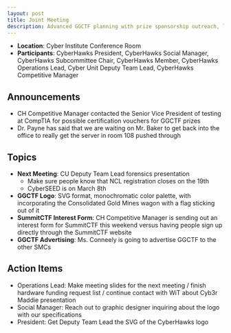 ```yaml
---
layout: post
title: Joint Meeting
description: Advanced GGCTF planning with prize sponsorship outreach, logo design, and advertising efforts, while coordinating upcoming events and presentations
---
```


* **Location**: Cyber Institute Conference Room
* **Participants**: CyberHawks President, CyberHawks Social Manager, CyberHawks Subcommittee Chair, CyberHawks Member, CyberHawks Operations Lead, Cyber Unit Deputy Team Lead, CyberHawks Competitive Manager

## Announcements
* CH Competitive Manager contacted the Senior Vice President of testing at CompTIA for possible certification vouchers for GGCTF prizes
* Dr. Payne has said that we are waiting on Mr. Baker to get back into the office to really get the server in room 108 pushed through

## Topics
- **Next Meeting**: CU Deputy Team Lead forensics presentation
	- Make sure people know that NCL registration closes on the 19th
	- CyberSEED is on March 8th
- **GGCTF Logo**: SVG format, monochromatic color palette, with incorporating the Consolidated Gold Mines wagon with a flag sticking out of it
- **SummitCTF Interest Form**: CH Competitive Manager is sending out an interest form for SummitCTF this weekend versus having people sign up directly through the SummitCTF website
- **GGCTF Advertising**: Ms. Conneely is going to advertise GGCTF to the other SMCs

## Action Items
- Operations Lead: Make meeting slides for the next meeting / finish hardware funding request list / continue contact with WiT about Cyb3r Maddie presentation
- Social Manager: Reach out to graphic designer inquiring about the logo with our specifications
- President: Get Deputy Team Lead the SVG of the CyberHawks logo
